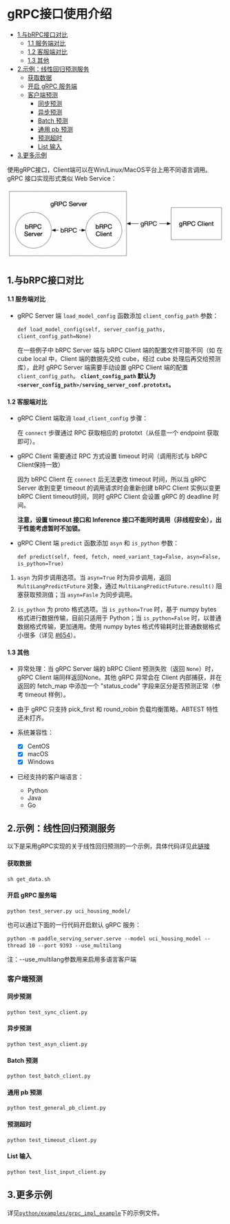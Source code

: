 # gRPC接口使用介绍

  - [1.与bRPC接口对比](#1与brpc接口对比)
      - [1.1 服务端对比](#11-服务端对比)
      - [1.2 客服端对比](#12-客服端对比)
      - [1.3 其他](#13-其他)
  - [2.示例：线性回归预测服务](#2示例线性回归预测服务)
      - [获取数据](#获取数据)
      - [开启 gRPC 服务端](#开启-grpc-服务端)
    - [客户端预测](#客户端预测)
      - [同步预测](#同步预测)
      - [异步预测](#异步预测)
      - [Batch 预测](#batch-预测)
      - [通用 pb 预测](#通用-pb-预测)
      - [预测超时](#预测超时)
      - [List 输入](#list-输入)
  - [3.更多示例](#3更多示例)
  
使用gRPC接口，Client端可以在Win/Linux/MacOS平台上用不同语言调用。gRPC 接口实现形式类似 Web Service：

![](https://github.com/PaddlePaddle/Serving/blob/develop/doc/grpc_impl.png)

## 1.与bRPC接口对比

#### 1.1 服务端对比

* gRPC Server 端 `load_model_config` 函数添加 `client_config_path` 参数：

   ```
   def load_model_config(self, server_config_paths, client_config_path=None)
   ```
    在一些例子中 bRPC Server 端与 bRPC Client 端的配置文件可能不同（如 在cube local 中，Client 端的数据先交给 cube，经过 cube 处理后再交给预测库），此时 gRPC Server 端需要手动设置 gRPC Client 端的配置`client_config_path`。
    **`client_config_path` 默认为 `<server_config_path>/serving_server_conf.prototxt`。**

#### 1.2 客服端对比

* gRPC Client 端取消 `load_client_config` 步骤：

   在 `connect` 步骤通过 RPC 获取相应的 prototxt（从任意一个 endpoint 获取即可）。

* gRPC Client 需要通过 RPC 方式设置 timeout 时间（调用形式与 bRPC Client保持一致）

   因为 bRPC Client 在 `connect` 后无法更改 timeout 时间，所以当 gRPC Server 收到变更 timeout 的调用请求时会重新创建 bRPC Client 实例以变更 bRPC Client timeout时间，同时 gRPC Client 会设置 gRPC 的 deadline 时间。

   **注意，设置 timeout 接口和 Inference 接口不能同时调用（非线程安全），出于性能考虑暂时不加锁。**

* gRPC Client 端 `predict` 函数添加 `asyn` 和 `is_python` 参数：

   ```
   def predict(self, feed, fetch, need_variant_tag=False, asyn=False, is_python=True)
   ```

1.    `asyn` 为异步调用选项。当 `asyn=True` 时为异步调用，返回 `MultiLangPredictFuture` 对象，通过 `MultiLangPredictFuture.result()` 阻塞获取预测值；当 `asyn=Fasle` 为同步调用。

2.    `is_python` 为 proto 格式选项。当 `is_python=True` 时，基于 numpy bytes 格式进行数据传输，目前只适用于 Python；当 `is_python=False` 时，以普通数据格式传输，更加通用。使用 numpy bytes 格式传输耗时比普通数据格式小很多（详见 [#654](https://github.com/PaddlePaddle/Serving/pull/654)）。

#### 1.3 其他

* 异常处理：当 gRPC Server 端的 bRPC Client 预测失败（返回 `None`）时，gRPC Client 端同样返回None。其他 gRPC 异常会在 Client 内部捕获，并在返回的 fetch_map 中添加一个 "status_code" 字段来区分是否预测正常（参考 timeout 样例）。

* 由于 gRPC 只支持 pick_first 和 round_robin 负载均衡策略，ABTEST 特性还未打齐。

* 系统兼容性：
    * [x]  CentOS
    * [x]  macOS
    * [x]  Windows

* 已经支持的客户端语言：

   -  Python
   -  Java
   -  Go
   
   
## 2.示例：线性回归预测服务

以下是采用gRPC实现的关于线性回归预测的一个示例，具体代码详见此[链接](https://github.com/PaddlePaddle/Serving/tree/develop/python/examples/grpc_impl_example/fit_a_line)
#### 获取数据

```shell
sh get_data.sh
```

#### 开启 gRPC 服务端

``` shell
python test_server.py uci_housing_model/
```

也可以通过下面的一行代码开启默认 gRPC 服务：

```shell
python -m paddle_serving_server.serve --model uci_housing_model --thread 10 --port 9393 --use_multilang
```
注：--use_multilang参数用来启用多语言客户端

### 客户端预测

#### 同步预测

``` shell
python test_sync_client.py
```

#### 异步预测

``` shell
python test_asyn_client.py
```

#### Batch 预测

``` shell
python test_batch_client.py
```

#### 通用 pb 预测

``` shell
python test_general_pb_client.py
```

#### 预测超时

``` shell
python test_timeout_client.py
```

#### List 输入

``` shell
python test_list_input_client.py
```

## 3.更多示例

详见[`python/examples/grpc_impl_example`](https://github.com/PaddlePaddle/Serving/tree/develop/python/examples/grpc_impl_example)下的示例文件。
